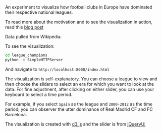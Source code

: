 An experiment to visualize how football clubs in Europe have dominated
their respective national leagues.

To read more about the motivation and to see the visualization in
action, read this [blog post](http://sadique.io/blog/2012/07/21/visualization-how-european-clubs-dominate-their-leagues/)

Data pulled from Wikipedia.

To see the visualization:
```bash
cd league_champions
python -m SimpleHTTPServer
```

And navigate to `http://localhost:8000/index.html`

The visualization is self-explanatory. You can choose a league to view
and then choose the sliders to select an era for which you want to look
at the data. For fine adjustment, after clicking on either slider, you
can use your keyboard to select a time period.

For example, if you select `Spain` as the league and `2000-2012` as the
time period, you can observer the utter dominance of Real Madrid CF and
FC Barcelona.

The visualization is created with [d3.js](http://d3js.org) and the slider is
from [jQueryUI](http://jqueryui.com/demos/slider/)
